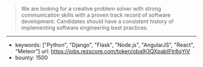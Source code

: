 >We are looking for a creative problem solver with strong communication skills with a proven track record of software development. Candidates should have a consistent history of implementing software engineering best practices.
------
- keywords: ["Python", "Django", "Flask", "Node.js", "AngularJS", "React", "Meteor"]
url: https://jobs.rezscore.com/token/oba9j3QXpabIFtr8qYiV
- bounty: 1500
